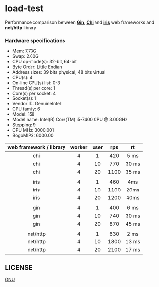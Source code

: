 # load-test

Performance comparison between [**Gin**](https://github.com/gin-gonic/gin), [**Chi**](https://github.com/go-chi/chi) and [**iris**](https://github.com/kataras/iris) web frameworks and **net/http** library

### Hardware specifications
 - Mem: 7.73G
 - Swap: 2.00G
 - CPU op-mode(s):                  32-bit, 64-bit
 - Byte Order:                      Little Endian
 - Address sizes:                   39 bits physical, 48 bits virtual
 - CPU(s):                          4
 - On-line CPU(s) list:             0-3
 - Thread(s) per core:              1
 - Core(s) per socket:              4
 - Socket(s):                       1
 - Vendor ID:                       GenuineIntel
 - CPU family:                      6
 - Model:                           158
 - Model name:                      Intel(R) Core(TM) i5-7400 CPU @ 3.00GHz
 - Stepping:                        9
 - CPU MHz:                         3000.001
 - BogoMIPS:                        6000.00

<div align="center">

|web framework / library| worker|user|rps |rt    |
|:---:|:-------:|:----:|:----:|:------:|
|chi   |   4   |1   |420 |5 ms  |
|chi   |   4   |10  |770 |30 ms |  
|chi   |   4   |20  |1100|35 ms |
||
|iris  |4     |1  | 460   |  4ms |   
|iris  |4     |10 | 1100  |  20ms|   
|iris  |4     |20 | 1200  |  40ms|
||
|gin   |   4   |1   |400 |6 ms  |
|gin   |   4   |10  |740 |30 ms |  
|gin   |   4   |20  |870 |45 ms |
||
|net/http   |   4   |1   |630 |2 ms  |
|net/http   |   4   |10  |1800|13 ms |  
|net/http   |   4   |20  |2100|17 ms |


</div>

## LICENSE
[GNU](https://github.com/lampesm/load-test/blob/main/LICENSE)
